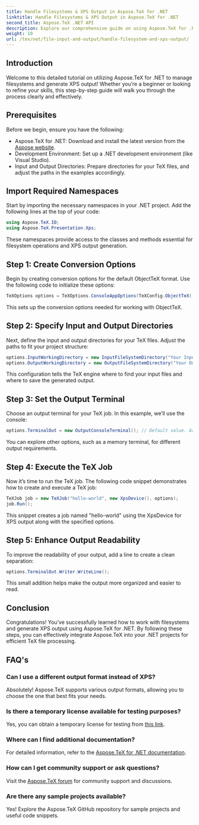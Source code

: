 ```yaml
---
title: Handle Filesystems & XPS Output in Aspose.TeX for .NET
linktitle: Handle Filesystems & XPS Output in Aspose.TeX for .NET
second_title: Aspose.TeX .NET API
description: Explore our comprehensive guide on using Aspose.TeX for .NET to handle filesystems and generate XPS output. This step-by-step tutorial covers everything from setting up your environment to executing a TeX job.
weight: 10
url: /tex/net/file-input-and-output/handle-filesystem-and-xps-output/
---
```

## Introduction

Welcome to this detailed tutorial on utilizing Aspose.TeX for .NET to manage filesystems and generate XPS output! Whether you’re a beginner or looking to refine your skills, this step-by-step guide will walk you through the process clearly and effectively.

## Prerequisites

Before we begin, ensure you have the following:

- Aspose.TeX for .NET: Download and install the latest version from the [Aspose website](https://releases.aspose.com/tex/net/).
- Development Environment: Set up a .NET development environment (like Visual Studio).
- Input and Output Directories: Prepare directories for your TeX files, and adjust the paths in the examples accordingly.

## Import Required Namespaces

Start by importing the necessary namespaces in your .NET project. Add the following lines at the top of your code:

```csharp
using Aspose.TeX.IO;
using Aspose.TeX.Presentation.Xps;
```

These namespaces provide access to the classes and methods essential for filesystem operations and XPS output generation.

## Step 1: Create Conversion Options

Begin by creating conversion options for the default ObjectTeX format. Use the following code to initialize these options:

```csharp
TeXOptions options = TeXOptions.ConsoleAppOptions(TeXConfig.ObjectTeX());
```

This sets up the conversion options needed for working with ObjectTeX.

## Step 2: Specify Input and Output Directories

Next, define the input and output directories for your TeX files. Adjust the paths to fit your project structure:

```csharp
options.InputWorkingDirectory = new InputFileSystemDirectory("Your Input Directory");
options.OutputWorkingDirectory = new OutputFileSystemDirectory("Your Output Directory");
```

This configuration tells the TeX engine where to find your input files and where to save the generated output.

## Step 3: Set the Output Terminal

Choose an output terminal for your TeX job. In this example, we’ll use the console:

```csharp
options.TerminalOut = new OutputConsoleTerminal(); // Default value. Arbitrary assignment.
```

You can explore other options, such as a memory terminal, for different output requirements.

## Step 4: Execute the TeX Job

Now it’s time to run the TeX job. The following code snippet demonstrates how to create and execute a TeX job:

```csharp
TeXJob job = new TeXJob("hello-world", new XpsDevice(), options);
job.Run();
```

This snippet creates a job named "hello-world" using the XpsDevice for XPS output along with the specified options.

## Step 5: Enhance Output Readability

To improve the readability of your output, add a line to create a clean separation:

```csharp
options.TerminalOut.Writer.WriteLine();
```

This small addition helps make the output more organized and easier to read.

## Conclusion

Congratulations! You’ve successfully learned how to work with filesystems and generate XPS output using Aspose.TeX for .NET. By following these steps, you can effectively integrate Aspose.TeX into your .NET projects for efficient TeX file processing.

## FAQ's

### Can I use a different output format instead of XPS?

Absolutely! Aspose.TeX supports various output formats, allowing you to choose the one that best fits your needs.

### Is there a temporary license available for testing purposes?

Yes, you can obtain a temporary license for testing from [this link](https://purchase.conholdate.com/temporary-license/).

### Where can I find additional documentation?

For detailed information, refer to the [Aspose.TeX for .NET documentation](https://reference.aspose.com/tex/net/).

### How can I get community support or ask questions?

Visit the [Aspose.TeX forum](https://forum.aspose.com/c/tex/47) for community support and discussions.

### Are there any sample projects available?

Yes! Explore the Aspose.TeX GitHub repository for sample projects and useful code snippets.


